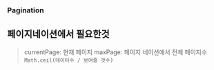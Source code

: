 ### Pagination

## 페이지네이션에서 필요한것

> currentPage: 현재 페이지
> maxPage: 페이지 네이션에서 전체 페이지수 `Math.ceil(데이터수 / 보여줄 갯수)`
